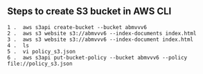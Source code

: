 ## Steps to create S3 bucket in AWS CLI
    1 .  aws s3api create-bucket --bucket abmvvv6
    2 .  aws s3 website s3://abmvvv6 --index-documents index.html
    3 .  aws s3 website s3://abmvvv6 --index-document index.html
    4 .  ls
    5 .  vi policy_s3.json
    6 .  aws s3api put-bucket-policy --bucket abmvvv6 --policy file://policy_s3.json
